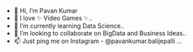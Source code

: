 - 👋 Hi, I’m Pavan Kumar
- 👀 I love ✨ Video Games ✨..
- 🌱 I’m currently learning Data Science..
- 💞️ I’m looking to collaborate on BigData and Business Ideas..
- 📫 Just ping me on Instagram - @pavankumar.balijepalli ...

<!---
bunnyistaken/bunnyistaken is a ✨ special ✨ repository because its `README.md` (this file) appears on your GitHub profile.
You can click the Preview link to take a look at your changes.
--->
